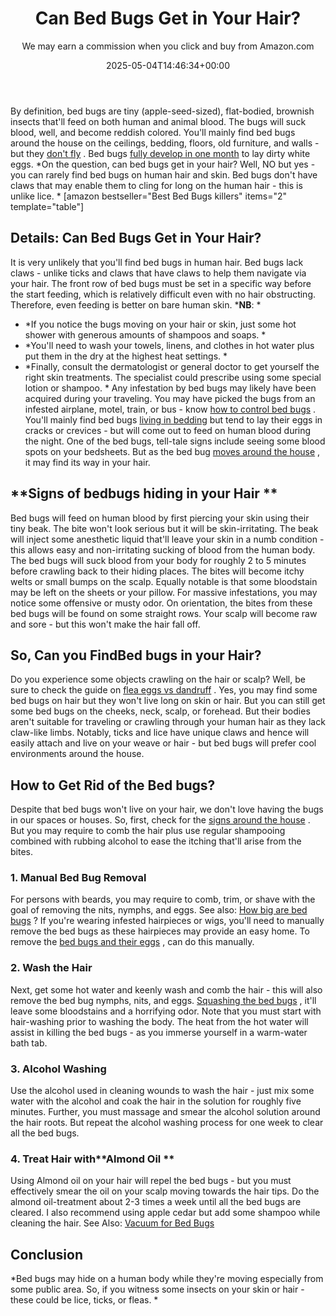 ﻿---
author: We may earn a commission when you click and buy from Amazon.com
layout: post
title: Can Bed Bugs Get in Your Hair?
date: '2025-05-04T14:46:34+00:00'
categories:
- Bed Bugs
- Guide
tags: []
slug: /can-bed-bugs-get-in-your-hair/
lastmod: 2025-05-07T12:21:26+03:00
---

By definition, bed bugs are tiny (apple-seed-sized), flat-bodied, brownish insects that'll feed on both human and animal blood. The bugs will suck blood, well, and become reddish colored.
You'll mainly find bed bugs around the house on the ceilings, bedding, floors, old furniture, and walls - but they
[don't fly](https://pestpolicy.com/do-bed-bugs-fly/)
. Bed bugs
[fully develop in one month](https://pestpolicy.com)
to lay dirty white eggs.
*On the question, can bed bugs get in your hair? Well, NO but yes - you can rarely find bed bugs on human hair and skin. Bed bugs don't have claws that may enable them to cling for long on the human hair - this is unlike lice. *
[amazon bestseller="Best Bed Bugs killers" items="2" template="table"]
## Details: Can Bed Bugs Get in Your Hair?
It is very unlikely that you'll find bed bugs in human hair. Bed bugs lack claws - unlike ticks and claws that have claws to help them navigate via your hair.
The front row of bed bugs must be set in a specific way before the start feeding, which is relatively difficult even with no hair obstructing. Therefore, even feeding is better on bare human skin.
***NB**: *
- *If you notice the bugs moving on your hair or skin, just some hot shower with generous amounts of shampoos and soaps. *
- *You'll need to wash your towels, linens, and clothes in hot water plus put them in the dry at the highest heat settings. *
- *Finally, consult the dermatologist or general doctor to get yourself the right skin treatments. The specialist could prescribe using some special lotion or shampoo. *
Any infestation by bed bugs may likely have been acquired during your traveling. You may have picked the bugs from an infested airplane, motel, train, or bus - know
[how to control bed bugs](https://pestpolicy.com/how-to-get-rid-of-bed-bugs-fast/)
.
You'll mainly find bed bugs
[living in bedding](https://pestpolicy.com/where-do-bed-bugs-hide/)
but tend to lay their eggs in cracks or crevices - but will come out to feed on human blood during the night.
One of the bed bugs, tell-tale signs include seeing some blood spots on your bedsheets. But as the bed bug
[moves around the house](https://pestpolicy.com/how-fast-do-bed-bugs-spread-from-room-to-room/)
, it may find its way in your hair.
## **Signs of bedbugs hiding in your Hair **
Bed bugs will feed on human blood by first piercing your skin using their tiny beak. The bite won't look serious but it will be skin-irritating.
The beak will inject some anesthetic liquid that'll leave your skin in a numb condition - this allows easy and non-irritating sucking of blood from the human body.
The bed bugs will suck blood from your body for roughly 2 to 5 minutes before crawling back to their hiding places. The bites will become itchy welts or small bumps on the scalp.
Equally notable is that some bloodstain may be left on the sheets or your pillow. For massive infestations, you may notice some offensive or musty odor.
On orientation, the bites from these bed bugs will be found on some straight rows. Your scalp will become raw and sore - but this won't make the hair fall off.
## So, Can you Find**Bed bugs in your Hair?**
Do you experience some objects crawling on the hair or scalp? Well, be sure to check the guide on
[flea eggs vs dandruff](https://pestpolicy.com/flea-eggs-vs-dandruff/)
. Yes, you may find some bed bugs on hair but they won't live long on skin or hair.
But you can still get some bed bugs on the cheeks, neck, scalp, or forehead. But their bodies aren't suitable for traveling or crawling through your human hair as they lack claw-like limbs.
Notably, ticks and lice have unique claws and hence will easily attach and live on your weave or hair - but bed bugs will prefer cool environments around the house.
## How to Get Rid of the Bed bugs?
Despite that bed bugs won't live on your hair, we don't love having the bugs in our spaces or houses. So, first, check for the
[signs around the house](https://pestpolicy.com/can-you-see-bed-bugs/)
.
But you may require to comb the hair plus use regular shampooing combined with rubbing alcohol to ease the itching that'll arise from the bites.
### 1. Manual Bed Bug Removal
For persons with beards, you may require to comb, trim, or shave with the goal of removing the nits, nymphs, and eggs. See also:
[How big are bed bugs](https://pestpolicy.com/how-big-are-bed-bugs/)
?
If you're wearing infested hairpieces or wigs, you'll need to manually remove the bed bugs as these hairpieces may provide an easy home. To remove the
[bed bugs and their eggs](https://pestpolicy.com/how-to-kill-bed-bug-eggs/)
, can do this manually.
### 2. Wash the Hair
Next, get some hot water and keenly wash and comb the hair - this will also remove the bed bug nymphs, nits, and eggs.
[Squashing the bed bugs](https://pestpolicy.com/what-happens-when-you-squish-a-bed-bug/)
, it'll leave some bloodstains and a horrifying odor.
Note that you must start with hair-washing prior to washing the body. The heat from the hot water will assist in killing the bed bugs - as you immerse yourself in a warm-water bath tab.
### 3. Alcohol Washing
Use the alcohol used in cleaning wounds to wash the hair - just mix some water with the alcohol and coak the hair in the solution for roughly five minutes.
Further, you must massage and smear the alcohol solution around the hair roots. But repeat the alcohol washing process for one week to clear all the bed bugs.
### 4. Treat Hair with**Almond Oil **
Using Almond oil on your hair will repel the bed bugs - but you must effectively smear the oil on your scalp moving towards the hair tips.
Do the almond oil-treatment about 2-3 times a week until all the bed bugs are cleared. I also recommend using apple cedar but add some shampoo while cleaning the hair.
See Also:
[Vacuum for Bed Bugs](https://pestpolicy.com/best-vacuum-for-bed-bugs/)
## Conclusion
*Bed bugs may hide on a human body while they're moving especially from some public area. So, if you witness some insects on your skin or hair - these could be lice, ticks, or fleas. *